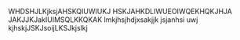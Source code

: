 WHDSHJLKjksjAHSKQIUWIUKJ
HSKJAHKDLIWUEOIWQEKHQKJHJA
JAKJJKJakIUIMSQLKKQKAK
lmkjhsjhdjxsakjjk
jsjanhsi    uwj kjhskjJSKJsoijLKSJkjslkj